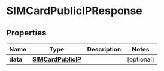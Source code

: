 

# SIMCardPublicIPResponse


## Properties

Name | Type | Description | Notes
------------ | ------------- | ------------- | -------------
**data** | [**SIMCardPublicIP**](SIMCardPublicIP.md) |  |  [optional]



